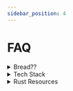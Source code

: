 ```yaml
---
sidebar_position: 4
---
```

# FAQ


<details><summary>Bread??</summary>
In the AvdanOS Community Discord Server bread is a big, big meme, we currently have a thread dedicated to bread! 🍞👍
</details>


<details><summary>Tech Stack</summary>
First, for the Wayland Compositor, which will allow us to add a lot of awesome features, we will use Rust and more specifically Smithay (a library).

Second of all, we might use other languages, such as C++ with their respective GUI libraries (for C++ it's Qt or Raylib... there are a lot of other options).

And, finally, we all need to keep in mind, that there is no "one-fits-all solution": every action needs a tool to perform it. And those tools can be different. So wait for more news regarding the tech stack. We will surely inform you of any updates on our Discord server.
</details>

<details><summary>Rust Resources</summary>
Here are some amazing sites to get started on rust!

Rust Book: https://doc.rust-lang.org/book/

Some rust Youtube videos: 
- https://youtu.be/br3GIIQeefY
- https://youtu.be/iU21KZ4i6bU
- https://youtu.be/5C_HPTJg5ek 
  
Some rust Youtube playlists:
- https://youtube.com/playlist?list=PLai5B987bZ9CoVR-QEIN9foz4QCJ0H2Y8

</details>
